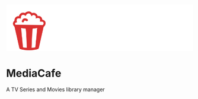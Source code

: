 ![Media Cafe Logo](./public/img/media_cafe.svg)

# MediaCafe
A TV Series and Movies library manager
